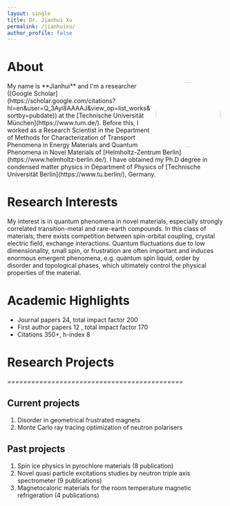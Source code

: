 ```yaml
---
layout: single
title: Dr. Jianhui Xu
permalink: /jianhuixu/
author_profile: false
---
```


# About

<img align="right" src="https://avatars.githubusercontent.com/u/57921137?v=4" style="margin: 0px 10px;width:150px;border-radius:75%;" />
My name is **Jianhui** and I'm a researcher ([Google Scholar](https://scholar.google.com/citations?hl=en&user=Q_3Ayi8AAAAJ&view_op=list_works&sortby=pubdate)) at the [Technische Universität München](https://www.tum.de/). Before this, I worked as a Research Scientist in the Department of Methods for Characterization of Transport Phenomena in Energy Materials and Quantum Phenomena in Novel Materials of [Helmholtz-Zentrum Berlin](https://www.helmholtz-berlin.de/). I have obtained my Ph.D degree in condensed matter physics in Department of Physics of [Technische Universität Berlin](https://www.tu.berlin/), Germany.

# Research Interests

My interest is in quantum phenomena in novel materials, especially strongly correlated transition-metal and rare-earth compounds. In this class of materials, there exists competition between spin-orbital coupling, crystal electric field, exchange interactions. Quantum fluctuations due to low dimensionality, small spin, or frustration are often important and induces enormous emergent phenomena, e.g. quantum spin liquid, order by disorder and topological phases, which ultimately control the physical properties of the material.

<!---I use experimental methods and classical theories to study quantum phenomena in condensed matter, with a current focus on novel spin liquid physics.-->

# Academic Highlights

- Journal papers 24, total impact factor 200
- First author papers 12 , total impact factor 170
- Citations 350+, h-index 8
 

# Research Projects
============================================

## Current projects
1. Disorder in geometrical frustrated magnets 
2. Monte Carlo ray tracing optimization of neutron polarisers

## Past projects
1. Spin ice physics in pyrochlore materials (8 publication)
2. Novel quasi particle excitations studies by neutron triple axis spectrometer (9 publications)
3. Magnetocaloric materials for the room temperature magnetic refrigeration (4 publications)


